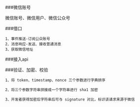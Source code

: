 ###微信账号

微信账号、微信用户、微信公众号

###借口
	
	1、事件推送-订阅公众账号
	2、消息响应-发送、接收普通消息
	3、获取微信地址
	
###接入api

	
###验证、加密、校验

	1、将 token、timestamp、nonce 三个参数进行字典排序
	
	2、将三个参数字符串拼接成一个字符串进行 sha1 加密
	
	3、开发者获得加密后字符串后可与 signature 对比，标识该请求来源于微信
	
	